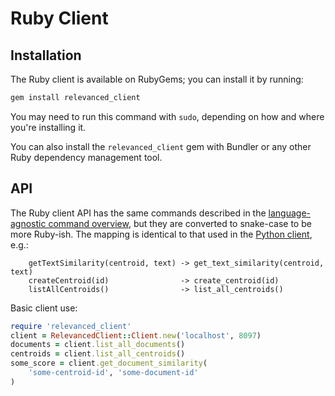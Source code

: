 # Ruby Client

## Installation

The Ruby client is available on RubyGems; you can install it by running:

```bash
gem install relevanced_client
```

You may need to run this command with `sudo`, depending on how and where you're installing it.

You can also install the `relevanced_client` gem with Bundler or any other Ruby dependency management tool.

## API

The Ruby client API has the same commands described in the [language-agnostic command overview](../commands.md), but they are converted to snake-case to be more Ruby-ish.  The mapping is identical to that used in the [Python client](./python.md), e.g.:

```
    getTextSimilarity(centroid, text) -> get_text_similarity(centroid, text)
    createCentroid(id)                -> create_centroid(id)
    listAllCentroids()                -> list_all_centroids()
```

Basic client use:
```ruby
require 'relevanced_client'
client = RelevancedClient::Client.new('localhost', 8097)
documents = client.list_all_documents()
centroids = client.list_all_centroids()
some_score = client.get_document_similarity(
    'some-centroid-id', 'some-document-id'
)

```
